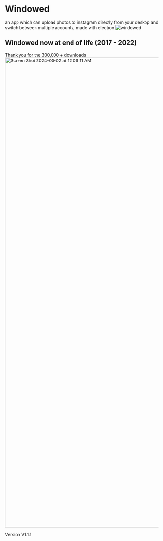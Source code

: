 # Windowed
an app which can upload photos to instagram directly from your deskop and switch between multiple accounts, made with electron
![windowed](https://github.com/fjsfelix/windowed/assets/9030205/af37c83c-2ad2-43af-9f58-00f6f78abe20)

## Windowed now at end of life (2017 - 2022)

Thank you for the 300,000 + downloads 
<img width="1542" alt="Screen Shot 2024-05-02 at 12 06 11 AM" src="https://github.com/fjsfelix/windowed/assets/9030205/73a64c56-81ce-4670-a28a-1bcc366ef607">



Version V1.1.1
